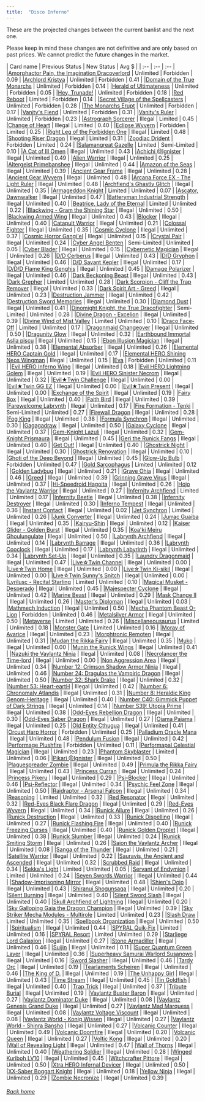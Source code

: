 ```yaml
---
title:  "Disco Inferno"
---
```


These are the projected changes between the current banlist and the next one.

Please keep in mind these changes are not definitive and are only based on past prices. We cannot predict the future changes in the market.

| Card name | Previous Status | New Status | Avg $ |
| :-- | :-- | :-- |
|[Amorphactor Pain, the Imagination Dracoverlord](https://db.ygoprodeck.com/card/?search=Amorphactor%20Pain,%20the%20Imagination%20Dracoverlord) | Unlimited | Forbidden | 0.09 |
|[Archlord Kristya](https://db.ygoprodeck.com/card/?search=Archlord%20Kristya) | Unlimited | Forbidden | 0.41 |
|[Domain of the True Monarchs](https://db.ygoprodeck.com/card/?search=Domain%20of%20the%20True%20Monarchs) | Unlimited | Forbidden | 0.14 |
|[Herald of Ultimateness](https://db.ygoprodeck.com/card/?search=Herald%20of%20Ultimateness) | Unlimited | Forbidden | 0.05 |
|[Hey, Trunade!](https://db.ygoprodeck.com/card/?search=Hey,%20Trunade!) | Unlimited | Forbidden | 0.18 |
|[Red Reboot](https://db.ygoprodeck.com/card/?search=Red%20Reboot) | Limited | Forbidden | 0.14 |
|[Secret Village of the Spellcasters](https://db.ygoprodeck.com/card/?search=Secret%20Village%20of%20the%20Spellcasters) | Unlimited | Forbidden | 0.28 |
|[The Monarchs Erupt](https://db.ygoprodeck.com/card/?search=The%20Monarchs%20Erupt) | Unlimited | Forbidden | 0.17 |
|[Vanity's Fiend](https://db.ygoprodeck.com/card/?search=Vanity's%20Fiend) | Unlimited | Forbidden | 0.31 |
|[Vanity's Ruler](https://db.ygoprodeck.com/card/?search=Vanity's%20Ruler) | Unlimited | Forbidden | 0.23 |
|[Astrograph Sorcerer](https://db.ygoprodeck.com/card/?search=Astrograph%20Sorcerer) | Illegal | Limited | 0.45 |
|[Change of Heart](https://db.ygoprodeck.com/card/?search=Change%20of%20Heart) | Illegal | Limited | 0.40 |
|[Eclipse Wyvern](https://db.ygoprodeck.com/card/?search=Eclipse%20Wyvern) | Forbidden | Limited | 0.25 |
|[Right Leg of the Forbidden One](https://db.ygoprodeck.com/card/?search=Right%20Leg%20of%20the%20Forbidden%20One) | Illegal | Limited | 0.48 |
|[Shooting Riser Dragon](https://db.ygoprodeck.com/card/?search=Shooting%20Riser%20Dragon) | Illegal | Limited | 0.31 |
|[Zoodiac Drident](https://db.ygoprodeck.com/card/?search=Zoodiac%20Drident) | Forbidden | Limited | 0.24 |
|[Salamangreat Gazelle](https://db.ygoprodeck.com/card/?search=Salamangreat%20Gazelle) | Limited | Semi-Limited | 0.10 |
|[A Cat of Ill Omen](https://db.ygoprodeck.com/card/?search=A%20Cat%20of%20Ill%20Omen) | Illegal | Unlimited | 0.43 |
|[Achichi @Ignister](https://db.ygoprodeck.com/card/?search=Achichi%20@Ignister) | Illegal | Unlimited | 0.49 |
|[Alien Warrior](https://db.ygoprodeck.com/card/?search=Alien%20Warrior) | Illegal | Unlimited | 0.25 |
|[Altergeist Primebanshee](https://db.ygoprodeck.com/card/?search=Altergeist%20Primebanshee) | Illegal | Unlimited | 0.44 |
|[Amazon of the Seas](https://db.ygoprodeck.com/card/?search=Amazon%20of%20the%20Seas) | Illegal | Unlimited | 0.39 |
|[Ancient Gear Frame](https://db.ygoprodeck.com/card/?search=Ancient%20Gear%20Frame) | Illegal | Unlimited | 0.28 |
|[Ancient Gear Wyvern](https://db.ygoprodeck.com/card/?search=Ancient%20Gear%20Wyvern) | Illegal | Unlimited | 0.48 |
|[Arcana Force EX - The Light Ruler](https://db.ygoprodeck.com/card/?search=Arcana%20Force%20EX%20-%20The%20Light%20Ruler) | Illegal | Unlimited | 0.48 |
|[Archfiend's Ghastly Glitch](https://db.ygoprodeck.com/card/?search=Archfiend's%20Ghastly%20Glitch) | Illegal | Unlimited | 0.35 |
|[Armageddon Knight](https://db.ygoprodeck.com/card/?search=Armageddon%20Knight) | Limited | Unlimited | 0.07 |
|[Ascator, Dawnwalker](https://db.ygoprodeck.com/card/?search=Ascator,%20Dawnwalker) | Illegal | Unlimited | 0.47 |
|[Batteryman Industrial Strength](https://db.ygoprodeck.com/card/?search=Batteryman%20Industrial%20Strength) | Illegal | Unlimited | 0.40 |
|[Beatrice, Lady of the Eternal](https://db.ygoprodeck.com/card/?search=Beatrice,%20Lady%20of%20the%20Eternal) | Limited | Unlimited | 0.22 |
|[Blackwing - Gram the Shining Star](https://db.ygoprodeck.com/card/?search=Blackwing%20-%20Gram%20the%20Shining%20Star) | Illegal | Unlimited | 0.50 |
|[Blackwing Armed Wing](https://db.ygoprodeck.com/card/?search=Blackwing%20Armed%20Wing) | Illegal | Unlimited | 0.43 |
|[Blocker](https://db.ygoprodeck.com/card/?search=Blocker) | Illegal | Unlimited | 0.40 |
|[Catapult Warrior](https://db.ygoprodeck.com/card/?search=Catapult%20Warrior) | Illegal | Unlimited | 0.21 |
|[Colossal Fighter](https://db.ygoprodeck.com/card/?search=Colossal%20Fighter) | Illegal | Unlimited | 0.35 |
|[Cosmic Cyclone](https://db.ygoprodeck.com/card/?search=Cosmic%20Cyclone) | Illegal | Unlimited | 0.37 |
|[Cosmic Horror Gangi'el](https://db.ygoprodeck.com/card/?search=Cosmic%20Horror%20Gangi'el) | Illegal | Unlimited | 0.15 |
|[Crystal Pair](https://db.ygoprodeck.com/card/?search=Crystal%20Pair) | Illegal | Unlimited | 0.24 |
|[Cyber Angel Benten](https://db.ygoprodeck.com/card/?search=Cyber%20Angel%20Benten) | Semi-Limited | Unlimited | 0.05 |
|[Cyber Blader](https://db.ygoprodeck.com/card/?search=Cyber%20Blader) | Illegal | Unlimited | 0.15 |
|[Cybernetic Magician](https://db.ygoprodeck.com/card/?search=Cybernetic%20Magician) | Illegal | Unlimited | 0.26 |
|[D/D Cerberus](https://db.ygoprodeck.com/card/?search=D/D%20Cerberus) | Illegal | Unlimited | 0.43 |
|[D/D Gryphon](https://db.ygoprodeck.com/card/?search=D/D%20Gryphon) | Illegal | Unlimited | 0.46 |
|[D/D Savant Kepler](https://db.ygoprodeck.com/card/?search=D/D%20Savant%20Kepler) | Illegal | Unlimited | 0.17 |
|[D/D/D Flame King Genghis](https://db.ygoprodeck.com/card/?search=D/D/D%20Flame%20King%20Genghis) | Illegal | Unlimited | 0.45 |
|[Damage Polarizer](https://db.ygoprodeck.com/card/?search=Damage%20Polarizer) | Illegal | Unlimited | 0.46 |
|[Dark Beckoning Beast](https://db.ygoprodeck.com/card/?search=Dark%20Beckoning%20Beast) | Illegal | Unlimited | 0.43 |
|[Dark Grepher](https://db.ygoprodeck.com/card/?search=Dark%20Grepher) | Limited | Unlimited | 0.28 |
|[Dark Scorpion - Cliff the Trap Remover](https://db.ygoprodeck.com/card/?search=Dark%20Scorpion%20-%20Cliff%20the%20Trap%20Remover) | Illegal | Unlimited | 0.33 |
|[Dark Spirit Art - Greed](https://db.ygoprodeck.com/card/?search=Dark%20Spirit%20Art%20-%20Greed) | Illegal | Unlimited | 0.23 |
|[Destruction Jammer](https://db.ygoprodeck.com/card/?search=Destruction%20Jammer) | Illegal | Unlimited | 0.42 |
|[Destruction Sword Memories](https://db.ygoprodeck.com/card/?search=Destruction%20Sword%20Memories) | Illegal | Unlimited | 0.30 |
|[Diamond Dust](https://db.ygoprodeck.com/card/?search=Diamond%20Dust) | Illegal | Unlimited | 0.41 |
|[Dinomight Knight, the True Dracofighter](https://db.ygoprodeck.com/card/?search=Dinomight%20Knight,%20the%20True%20Dracofighter) | Semi-Limited | Unlimited | 0.28 |
|[Divine Dragon - Excelion](https://db.ygoprodeck.com/card/?search=Divine%20Dragon%20-%20Excelion) | Illegal | Unlimited | 0.39 |
|[Divine Wind of Mist Valley](https://db.ygoprodeck.com/card/?search=Divine%20Wind%20of%20Mist%20Valley) | Limited | Unlimited | 0.10 |
|[Draco Face-Off](https://db.ygoprodeck.com/card/?search=Draco%20Face-Off) | Limited | Unlimited | 0.17 |
|[Dragonmaid Changeover](https://db.ygoprodeck.com/card/?search=Dragonmaid%20Changeover) | Illegal | Unlimited | 0.50 |
|[Dragunity Glow](https://db.ygoprodeck.com/card/?search=Dragunity%20Glow) | Illegal | Unlimited | 0.32 |
|[Earthbound Immortal Aslla piscu](https://db.ygoprodeck.com/card/?search=Earthbound%20Immortal%20Aslla%20piscu) | Illegal | Unlimited | 0.15 |
|[Ebon Illusion Magician](https://db.ygoprodeck.com/card/?search=Ebon%20Illusion%20Magician) | Illegal | Unlimited | 0.38 |
|[Elemental Absorber](https://db.ygoprodeck.com/card/?search=Elemental%20Absorber) | Illegal | Unlimited | 0.26 |
|[Elemental HERO Captain Gold](https://db.ygoprodeck.com/card/?search=Elemental%20HERO%20Captain%20Gold) | Illegal | Unlimited | 0.17 |
|[Elemental HERO Shining Neos Wingman](https://db.ygoprodeck.com/card/?search=Elemental%20HERO%20Shining%20Neos%20Wingman) | Illegal | Unlimited | 0.15 |
|[Eva](https://db.ygoprodeck.com/card/?search=Eva) | Forbidden | Unlimited | 0.11 |
|[Evil HERO Inferno Wing](https://db.ygoprodeck.com/card/?search=Evil%20HERO%20Inferno%20Wing) | Illegal | Unlimited | 0.18 |
|[Evil HERO Lightning Golem](https://db.ygoprodeck.com/card/?search=Evil%20HERO%20Lightning%20Golem) | Illegal | Unlimited | 0.19 |
|[Evil HERO Sinister Necrom](https://db.ygoprodeck.com/card/?search=Evil%20HERO%20Sinister%20Necrom) | Illegal | Unlimited | 0.32 |
|[Evil★Twin Challenge](https://db.ygoprodeck.com/card/?search=Evil★Twin%20Challenge) | Illegal | Unlimited | 0.00 |
|[Evil★Twin GG EZ](https://db.ygoprodeck.com/card/?search=Evil★Twin%20GG%20EZ) | Illegal | Unlimited | 0.00 |
|[Evil★Twin Present](https://db.ygoprodeck.com/card/?search=Evil★Twin%20Present) | Illegal | Unlimited | 0.00 |
|[Exchange of the Spirit](https://db.ygoprodeck.com/card/?search=Exchange%20of%20the%20Spirit) | Illegal | Unlimited | 0.19 |
|[Fairy Box](https://db.ygoprodeck.com/card/?search=Fairy%20Box) | Illegal | Unlimited | 0.40 |
|[Faith Bird](https://db.ygoprodeck.com/card/?search=Faith%20Bird) | Illegal | Unlimited | 0.39 |
|[Farewelcome Labrynth](https://db.ygoprodeck.com/card/?search=Farewelcome%20Labrynth) | Illegal | Unlimited | 0.17 |
|[Fire Formation - Tenki](https://db.ygoprodeck.com/card/?search=Fire%20Formation%20-%20Tenki) | Semi-Limited | Unlimited | 0.27 |
|[Firewall Dragon](https://db.ygoprodeck.com/card/?search=Firewall%20Dragon) | Illegal | Unlimited | 0.28 |
|[Fog King](https://db.ygoprodeck.com/card/?search=Fog%20King) | Illegal | Unlimited | 0.38 |
|[Formula Synchron](https://db.ygoprodeck.com/card/?search=Formula%20Synchron) | Illegal | Unlimited | 0.30 |
|[Gagagadraw](https://db.ygoprodeck.com/card/?search=Gagagadraw) | Illegal | Unlimited | 0.50 |
|[Galaxy Cyclone](https://db.ygoprodeck.com/card/?search=Galaxy%20Cyclone) | Illegal | Unlimited | 0.37 |
|[Gem-Knight Lazuli](https://db.ygoprodeck.com/card/?search=Gem-Knight%20Lazuli) | Illegal | Unlimited | 0.32 |
|[Gem-Knight Prismaura](https://db.ygoprodeck.com/card/?search=Gem-Knight%20Prismaura) | Illegal | Unlimited | 0.45 |
|[Geri the Runick Fangs](https://db.ygoprodeck.com/card/?search=Geri%20the%20Runick%20Fangs) | Illegal | Unlimited | 0.40 |
|[Get Out!](https://db.ygoprodeck.com/card/?search=Get%20Out!) | Illegal | Unlimited | 0.40 |
|[Ghostrick Night](https://db.ygoprodeck.com/card/?search=Ghostrick%20Night) | Illegal | Unlimited | 0.30 |
|[Ghostrick Renovation](https://db.ygoprodeck.com/card/?search=Ghostrick%20Renovation) | Illegal | Unlimited | 0.10 |
|[Ghoti of the Deep Beyond](https://db.ygoprodeck.com/card/?search=Ghoti%20of%20the%20Deep%20Beyond) | Illegal | Unlimited | 0.45 |
|[Glow-Up Bulb](https://db.ygoprodeck.com/card/?search=Glow-Up%20Bulb) | Forbidden | Unlimited | 0.47 |
|[Gold Sarcophagus](https://db.ygoprodeck.com/card/?search=Gold%20Sarcophagus) | Limited | Unlimited | 0.12 |
|[Golden Ladybug](https://db.ygoprodeck.com/card/?search=Golden%20Ladybug) | Illegal | Unlimited | 0.21 |
|[Grave Ohja](https://db.ygoprodeck.com/card/?search=Grave%20Ohja) | Illegal | Unlimited | 0.46 |
|[Greed](https://db.ygoprodeck.com/card/?search=Greed) | Illegal | Unlimited | 0.39 |
|[Grinning Grave Virus](https://db.ygoprodeck.com/card/?search=Grinning%20Grave%20Virus) | Illegal | Unlimited | 0.37 |
|[Hi-Speedroid Hagoita](https://db.ygoprodeck.com/card/?search=Hi-Speedroid%20Hagoita) | Illegal | Unlimited | 0.26 |
|[Hojo the Vaylantz Warrior](https://db.ygoprodeck.com/card/?search=Hojo%20the%20Vaylantz%20Warrior) | Illegal | Unlimited | 0.27 |
|[Infernity Archfiend](https://db.ygoprodeck.com/card/?search=Infernity%20Archfiend) | Limited | Unlimited | 0.17 |
|[Infernity Beetle](https://db.ygoprodeck.com/card/?search=Infernity%20Beetle) | Illegal | Unlimited | 0.38 |
|[Infernity Destroyer](https://db.ygoprodeck.com/card/?search=Infernity%20Destroyer) | Illegal | Unlimited | 0.30 |
|[Inferno Tempest](https://db.ygoprodeck.com/card/?search=Inferno%20Tempest) | Illegal | Unlimited | 0.36 |
|[Instant Contact](https://db.ygoprodeck.com/card/?search=Instant%20Contact) | Illegal | Unlimited | 0.02 |
|[Jet Synchron](https://db.ygoprodeck.com/card/?search=Jet%20Synchron) | Limited | Unlimited | 0.26 |
|[Junk Converter](https://db.ygoprodeck.com/card/?search=Junk%20Converter) | Illegal | Unlimited | 0.24 |
|[Jurrac Guaiba](https://db.ygoprodeck.com/card/?search=Jurrac%20Guaiba) | Illegal | Unlimited | 0.35 |
|[Kairyu-Shin](https://db.ygoprodeck.com/card/?search=Kairyu-Shin) | Illegal | Unlimited | 0.12 |
|[Kaiser Glider - Golden Burst](https://db.ygoprodeck.com/card/?search=Kaiser%20Glider%20-%20Golden%20Burst) | Illegal | Unlimited | 0.35 |
|[Koa'ki Meiru Ghoulungulate](https://db.ygoprodeck.com/card/?search=Koa'ki%20Meiru%20Ghoulungulate) | Illegal | Unlimited | 0.50 |
|[Labrynth Archfiend](https://db.ygoprodeck.com/card/?search=Labrynth%20Archfiend) | Illegal | Unlimited | 0.14 |
|[Labrynth Barrage](https://db.ygoprodeck.com/card/?search=Labrynth%20Barrage) | Illegal | Unlimited | 0.36 |
|[Labrynth Cooclock](https://db.ygoprodeck.com/card/?search=Labrynth%20Cooclock) | Illegal | Unlimited | 0.17 |
|[Labrynth Labyrinth](https://db.ygoprodeck.com/card/?search=Labrynth%20Labyrinth) | Illegal | Unlimited | 0.34 |
|[Labrynth Set-Up](https://db.ygoprodeck.com/card/?search=Labrynth%20Set-Up) | Illegal | Unlimited | 0.35 |
|[Laundry Dragonmaid](https://db.ygoprodeck.com/card/?search=Laundry%20Dragonmaid) | Illegal | Unlimited | 0.47 |
|[Live☆Twin Channel](https://db.ygoprodeck.com/card/?search=Live☆Twin%20Channel) | Illegal | Unlimited | 0.00 |
|[Live☆Twin Home](https://db.ygoprodeck.com/card/?search=Live☆Twin%20Home) | Illegal | Unlimited | 0.00 |
|[Live☆Twin Ki-sikil](https://db.ygoprodeck.com/card/?search=Live☆Twin%20Ki-sikil) | Illegal | Unlimited | 0.00 |
|[Live☆Twin Sunny's Snitch](https://db.ygoprodeck.com/card/?search=Live☆Twin%20Sunny's%20Snitch) | Illegal | Unlimited | 0.00 |
|[Lyrilusc - Recital Starling](https://db.ygoprodeck.com/card/?search=Lyrilusc%20-%20Recital%20Starling) | Limited | Unlimited | 0.10 |
|[Magical Musket - Desperado](https://db.ygoprodeck.com/card/?search=Magical%20Musket%20-%20Desperado) | Illegal | Unlimited | 0.45 |
|[Majespecter Cyclone](https://db.ygoprodeck.com/card/?search=Majespecter%20Cyclone) | Illegal | Unlimited | 0.42 |
|[Marine Beast](https://db.ygoprodeck.com/card/?search=Marine%20Beast) | Illegal | Unlimited | 0.29 |
|[Mask Change II](https://db.ygoprodeck.com/card/?search=Mask%20Change%20II) | Illegal | Unlimited | 0.26 |
|[Master's Diploman](https://db.ygoprodeck.com/card/?search=Master's%20Diploman) | Illegal | Unlimited | 0.03 |
|[Mathmech Induction](https://db.ygoprodeck.com/card/?search=Mathmech%20Induction) | Illegal | Unlimited | 0.50 |
|[Mecha Phantom Beast O-Lion](https://db.ygoprodeck.com/card/?search=Mecha%20Phantom%20Beast%20O-Lion) | Forbidden | Unlimited | 0.46 |
|[Metalsilver Armor](https://db.ygoprodeck.com/card/?search=Metalsilver%20Armor) | Illegal | Unlimited | 0.50 |
|[Metaverse](https://db.ygoprodeck.com/card/?search=Metaverse) | Limited | Unlimited | 0.26 |
|[Miscellaneousaurus](https://db.ygoprodeck.com/card/?search=Miscellaneousaurus) | Limited | Unlimited | 0.18 |
|[Monster Gate](https://db.ygoprodeck.com/card/?search=Monster%20Gate) | Limited | Unlimited | 0.16 |
|[Moray of Avarice](https://db.ygoprodeck.com/card/?search=Moray%20of%20Avarice) | Illegal | Unlimited | 0.23 |
|[Morphtronic Remoten](https://db.ygoprodeck.com/card/?search=Morphtronic%20Remoten) | Illegal | Unlimited | 0.31 |
|[Mudan the Rikka Fairy](https://db.ygoprodeck.com/card/?search=Mudan%20the%20Rikka%20Fairy) | Illegal | Unlimited | 0.35 |
|[Muko](https://db.ygoprodeck.com/card/?search=Muko) | Illegal | Unlimited | 0.00 |
|[Munin the Runick Wings](https://db.ygoprodeck.com/card/?search=Munin%20the%20Runick%20Wings) | Illegal | Unlimited | 0.41 |
|[Nazuki the Vaylantz Ninja](https://db.ygoprodeck.com/card/?search=Nazuki%20the%20Vaylantz%20Ninja) | Illegal | Unlimited | 0.08 |
|[Necrolancer the Time-lord](https://db.ygoprodeck.com/card/?search=Necrolancer%20the%20Time-lord) | Illegal | Unlimited | 0.00 |
|[Non Aggression Area](https://db.ygoprodeck.com/card/?search=Non%20Aggression%20Area) | Illegal | Unlimited | 0.34 |
|[Number 12: Crimson Shadow Armor Ninja](https://db.ygoprodeck.com/card/?search=Number%2012:%20Crimson%20Shadow%20Armor%20Ninja) | Illegal | Unlimited | 0.46 |
|[Number 24: Dragulas the Vampiric Dragon](https://db.ygoprodeck.com/card/?search=Number%2024:%20Dragulas%20the%20Vampiric%20Dragon) | Illegal | Unlimited | 0.50 |
|[Number 32: Shark Drake](https://db.ygoprodeck.com/card/?search=Number%2032:%20Shark%20Drake) | Illegal | Unlimited | 0.32 |
|[Number 53: Heart-eartH](https://db.ygoprodeck.com/card/?search=Number%2053:%20Heart-eartH) | Illegal | Unlimited | 0.42 |
|[Number 6: Chronomaly Atlandis](https://db.ygoprodeck.com/card/?search=Number%206:%20Chronomaly%20Atlandis) | Illegal | Unlimited | 0.31 |
|[Number 8: Heraldic King Genom-Heritage](https://db.ygoprodeck.com/card/?search=Number%208:%20Heraldic%20King%20Genom-Heritage) | Illegal | Unlimited | 0.40 |
|[Number C40: Gimmick Puppet of Dark Strings](https://db.ygoprodeck.com/card/?search=Number%20C40:%20Gimmick%20Puppet%20of%20Dark%20Strings) | Illegal | Unlimited | 0.14 |
|[Number S39: Utopia Prime](https://db.ygoprodeck.com/card/?search=Number%20S39:%20Utopia%20Prime) | Illegal | Unlimited | 0.38 |
|[Odd-Eyes Rebellion Dragon](https://db.ygoprodeck.com/card/?search=Odd-Eyes%20Rebellion%20Dragon) | Illegal | Unlimited | 0.30 |
|[Odd-Eyes Saber Dragon](https://db.ygoprodeck.com/card/?search=Odd-Eyes%20Saber%20Dragon) | Illegal | Unlimited | 0.27 |
|[Ojama Pajama](https://db.ygoprodeck.com/card/?search=Ojama%20Pajama) | Illegal | Unlimited | 0.25 |
|[Old Entity Cthugua](https://db.ygoprodeck.com/card/?search=Old%20Entity%20Cthugua) | Illegal | Unlimited | 0.41 |
|[Orcust Harp Horror](https://db.ygoprodeck.com/card/?search=Orcust%20Harp%20Horror) | Forbidden | Unlimited | 0.25 |
|[Palladium Oracle Mana](https://db.ygoprodeck.com/card/?search=Palladium%20Oracle%20Mana) | Illegal | Unlimited | 0.48 |
|[Pendulum Fusion](https://db.ygoprodeck.com/card/?search=Pendulum%20Fusion) | Illegal | Unlimited | 0.42 |
|[Performage Plushfire](https://db.ygoprodeck.com/card/?search=Performage%20Plushfire) | Forbidden | Unlimited | 0.11 |
|[Performapal Celestial Magician](https://db.ygoprodeck.com/card/?search=Performapal%20Celestial%20Magician) | Illegal | Unlimited | 0.23 |
|[Phantom Skyblaster](https://db.ygoprodeck.com/card/?search=Phantom%20Skyblaster) | Limited | Unlimited | 0.06 |
|[Pikari @Ignister](https://db.ygoprodeck.com/card/?search=Pikari%20@Ignister) | Illegal | Unlimited | 0.50 |
|[Plaguespreader Zombie](https://db.ygoprodeck.com/card/?search=Plaguespreader%20Zombie) | Illegal | Unlimited | 0.49 |
|[Primula the Rikka Fairy](https://db.ygoprodeck.com/card/?search=Primula%20the%20Rikka%20Fairy) | Illegal | Unlimited | 0.43 |
|[Princess Curran](https://db.ygoprodeck.com/card/?search=Princess%20Curran) | Illegal | Unlimited | 0.24 |
|[Princess Pikeru](https://db.ygoprodeck.com/card/?search=Princess%20Pikeru) | Illegal | Unlimited | 0.29 |
|[Psi-Blocker](https://db.ygoprodeck.com/card/?search=Psi-Blocker) | Illegal | Unlimited | 0.46 |
|[Psi-Reflector](https://db.ygoprodeck.com/card/?search=Psi-Reflector) | Illegal | Unlimited | 0.34 |
|[Psychic Feel Zone](https://db.ygoprodeck.com/card/?search=Psychic%20Feel%20Zone) | Illegal | Unlimited | 0.50 |
|[Raidraptor - Arsenal Falcon](https://db.ygoprodeck.com/card/?search=Raidraptor%20-%20Arsenal%20Falcon) | Illegal | Unlimited | 0.34 |
|[Reasoning](https://db.ygoprodeck.com/card/?search=Reasoning) | Limited | Unlimited | 0.32 |
|[Red Resonator](https://db.ygoprodeck.com/card/?search=Red%20Resonator) | Illegal | Unlimited | 0.32 |
|[Red-Eyes Black Flare Dragon](https://db.ygoprodeck.com/card/?search=Red-Eyes%20Black%20Flare%20Dragon) | Illegal | Unlimited | 0.29 |
|[Red-Eyes Wyvern](https://db.ygoprodeck.com/card/?search=Red-Eyes%20Wyvern) | Illegal | Unlimited | 0.34 |
|[Runick Allure](https://db.ygoprodeck.com/card/?search=Runick%20Allure) | Illegal | Unlimited | 0.26 |
|[Runick Destruction](https://db.ygoprodeck.com/card/?search=Runick%20Destruction) | Illegal | Unlimited | 0.33 |
|[Runick Dispelling](https://db.ygoprodeck.com/card/?search=Runick%20Dispelling) | Illegal | Unlimited | 0.27 |
|[Runick Flashing Fire](https://db.ygoprodeck.com/card/?search=Runick%20Flashing%20Fire) | Illegal | Unlimited | 0.40 |
|[Runick Freezing Curses](https://db.ygoprodeck.com/card/?search=Runick%20Freezing%20Curses) | Illegal | Unlimited | 0.40 |
|[Runick Golden Droplet](https://db.ygoprodeck.com/card/?search=Runick%20Golden%20Droplet) | Illegal | Unlimited | 0.38 |
|[Runick Slumber](https://db.ygoprodeck.com/card/?search=Runick%20Slumber) | Illegal | Unlimited | 0.24 |
|[Runick Smiting Storm](https://db.ygoprodeck.com/card/?search=Runick%20Smiting%20Storm) | Illegal | Unlimited | 0.26 |
|[Saion the Vaylantz Archer](https://db.ygoprodeck.com/card/?search=Saion%20the%20Vaylantz%20Archer) | Illegal | Unlimited | 0.08 |
|[Sanga of the Thunder](https://db.ygoprodeck.com/card/?search=Sanga%20of%20the%20Thunder) | Illegal | Unlimited | 0.21 |
|[Satellite Warrior](https://db.ygoprodeck.com/card/?search=Satellite%20Warrior) | Illegal | Unlimited | 0.22 |
|[Sauravis, the Ancient and Ascended](https://db.ygoprodeck.com/card/?search=Sauravis,%20the%20Ancient%20and%20Ascended) | Illegal | Unlimited | 0.32 |
|[Scrubbed Raid](https://db.ygoprodeck.com/card/?search=Scrubbed%20Raid) | Illegal | Unlimited | 0.34 |
|[Sekka's Light](https://db.ygoprodeck.com/card/?search=Sekka's%20Light) | Limited | Unlimited | 0.05 |
|[Servant of Endymion](https://db.ygoprodeck.com/card/?search=Servant%20of%20Endymion) | Limited | Unlimited | 0.24 |
|[Seven Swords Warrior](https://db.ygoprodeck.com/card/?search=Seven%20Swords%20Warrior) | Illegal | Unlimited | 0.44 |
|[Shadow-Imprisoning Mirror](https://db.ygoprodeck.com/card/?search=Shadow-Imprisoning%20Mirror) | Illegal | Unlimited | 0.48 |
|[Shien's Dojo](https://db.ygoprodeck.com/card/?search=Shien's%20Dojo) | Illegal | Unlimited | 0.43 |
|[Shiranui Shogunsaga](https://db.ygoprodeck.com/card/?search=Shiranui%20Shogunsaga) | Illegal | Unlimited | 0.20 |
|[Silent Burning](https://db.ygoprodeck.com/card/?search=Silent%20Burning) | Illegal | Unlimited | 0.40 |
|[Silent Sword Slash](https://db.ygoprodeck.com/card/?search=Silent%20Sword%20Slash) | Illegal | Unlimited | 0.40 |
|[Skull Archfiend of Lightning](https://db.ygoprodeck.com/card/?search=Skull%20Archfiend%20of%20Lightning) | Illegal | Unlimited | 0.20 |
|[Sky Galloping Gaia the Dragon Champion](https://db.ygoprodeck.com/card/?search=Sky%20Galloping%20Gaia%20the%20Dragon%20Champion) | Illegal | Unlimited | 0.39 |
|[Sky Striker Mecha Modules - Multirole](https://db.ygoprodeck.com/card/?search=Sky%20Striker%20Mecha%20Modules%20-%20Multirole) | Limited | Unlimited | 0.23 |
|[Slash Draw](https://db.ygoprodeck.com/card/?search=Slash%20Draw) | Limited | Unlimited | 0.35 |
|[Spellbook Organization](https://db.ygoprodeck.com/card/?search=Spellbook%20Organization) | Illegal | Unlimited | 0.50 |
|[Spiritualism](https://db.ygoprodeck.com/card/?search=Spiritualism) | Illegal | Unlimited | 0.44 |
|[SPYRAL Quik-Fix](https://db.ygoprodeck.com/card/?search=SPYRAL%20Quik-Fix) | Limited | Unlimited | 0.16 |
|[SPYRAL Resort](https://db.ygoprodeck.com/card/?search=SPYRAL%20Resort) | Limited | Unlimited | 0.29 |
|[Starliege Lord Galaxion](https://db.ygoprodeck.com/card/?search=Starliege%20Lord%20Galaxion) | Illegal | Unlimited | 0.27 |
|[Stone Armadiller](https://db.ygoprodeck.com/card/?search=Stone%20Armadiller) | Illegal | Unlimited | 0.46 |
|[Suijin](https://db.ygoprodeck.com/card/?search=Suijin) | Illegal | Unlimited | 0.11 |
|[Super Quantum Green Layer](https://db.ygoprodeck.com/card/?search=Super%20Quantum%20Green%20Layer) | Illegal | Unlimited | 0.36 |
|[Superheavy Samurai Warlord Susanowo](https://db.ygoprodeck.com/card/?search=Superheavy%20Samurai%20Warlord%20Susanowo) | Illegal | Unlimited | 0.16 |
|[Sword Slasher](https://db.ygoprodeck.com/card/?search=Sword%20Slasher) | Illegal | Unlimited | 0.46 |
|[Tardy Orc](https://db.ygoprodeck.com/card/?search=Tardy%20Orc) | Illegal | Unlimited | 0.19 |
|[Tearlaments Scheiren](https://db.ygoprodeck.com/card/?search=Tearlaments%20Scheiren) | Illegal | Unlimited | 0.46 |
|[The King of D.](https://db.ygoprodeck.com/card/?search=The%20King%20of%20D.) | Illegal | Unlimited | 0.19 |
|[The Unhappy Girl](https://db.ygoprodeck.com/card/?search=The%20Unhappy%20Girl) | Illegal | Unlimited | 0.43 |
|[Time Stream](https://db.ygoprodeck.com/card/?search=Time%20Stream) | Illegal | Unlimited | 0.45 |
|[Tin Goldfish](https://db.ygoprodeck.com/card/?search=Tin%20Goldfish) | Illegal | Unlimited | 0.40 |
|[Trap Trick](https://db.ygoprodeck.com/card/?search=Trap%20Trick) | Illegal | Unlimited | 0.37 |
|[Tribute Burial](https://db.ygoprodeck.com/card/?search=Tribute%20Burial) | Illegal | Unlimited | 0.19 |
|[Vaylantz Buster Baron](https://db.ygoprodeck.com/card/?search=Vaylantz%20Buster%20Baron) | Illegal | Unlimited | 0.27 |
|[Vaylantz Dominator Duke](https://db.ygoprodeck.com/card/?search=Vaylantz%20Dominator%20Duke) | Illegal | Unlimited | 0.08 |
|[Vaylantz Genesis Grand Duke](https://db.ygoprodeck.com/card/?search=Vaylantz%20Genesis%20Grand%20Duke) | Illegal | Unlimited | 0.27 |
|[Vaylantz Mad Marquess](https://db.ygoprodeck.com/card/?search=Vaylantz%20Mad%20Marquess) | Illegal | Unlimited | 0.08 |
|[Vaylantz Voltage Viscount](https://db.ygoprodeck.com/card/?search=Vaylantz%20Voltage%20Viscount) | Illegal | Unlimited | 0.08 |
|[Vaylantz World - Konig Wissen](https://db.ygoprodeck.com/card/?search=Vaylantz%20World%20-%20Konig%20Wissen) | Illegal | Unlimited | 0.27 |
|[Vaylantz World - Shinra Bansho](https://db.ygoprodeck.com/card/?search=Vaylantz%20World%20-%20Shinra%20Bansho) | Illegal | Unlimited | 0.27 |
|[Volcanic Counter](https://db.ygoprodeck.com/card/?search=Volcanic%20Counter) | Illegal | Unlimited | 0.49 |
|[Volcanic Doomfire](https://db.ygoprodeck.com/card/?search=Volcanic%20Doomfire) | Illegal | Unlimited | 0.20 |
|[Volcanic Queen](https://db.ygoprodeck.com/card/?search=Volcanic%20Queen) | Illegal | Unlimited | 0.27 |
|[Voltic Kong](https://db.ygoprodeck.com/card/?search=Voltic%20Kong) | Illegal | Unlimited | 0.20 |
|[Wall of Revealing Light](https://db.ygoprodeck.com/card/?search=Wall%20of%20Revealing%20Light) | Illegal | Unlimited | 0.47 |
|[Wall of Thorns](https://db.ygoprodeck.com/card/?search=Wall%20of%20Thorns) | Illegal | Unlimited | 0.40 |
|[Weathering Soldier](https://db.ygoprodeck.com/card/?search=Weathering%20Soldier) | Illegal | Unlimited | 0.28 |
|[Winged Kuriboh LV10](https://db.ygoprodeck.com/card/?search=Winged%20Kuriboh%20LV10) | Illegal | Unlimited | 0.45 |
|[Witchcrafter Pittore](https://db.ygoprodeck.com/card/?search=Witchcrafter%20Pittore) | Illegal | Unlimited | 0.50 |
|[Xtra HERO Infernal Devicer](https://db.ygoprodeck.com/card/?search=Xtra%20HERO%20Infernal%20Devicer) | Illegal | Unlimited | 0.50 |
|[XX-Saber Boggart Knight](https://db.ygoprodeck.com/card/?search=XX-Saber%20Boggart%20Knight) | Illegal | Unlimited | 0.18 |
|[Yellow Ninja](https://db.ygoprodeck.com/card/?search=Yellow%20Ninja) | Illegal | Unlimited | 0.29 |
|[Zombie Necronize](https://db.ygoprodeck.com/card/?search=Zombie%20Necronize) | Illegal | Unlimited | 0.39 |

###### [Back home](index)